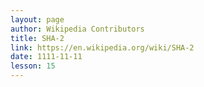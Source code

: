 ```yaml
---
layout: page
author: Wikipedia Contributors
title: SHA-2
link: https://en.wikipedia.org/wiki/SHA-2
date: 1111-11-11
lesson: 15
---
```

